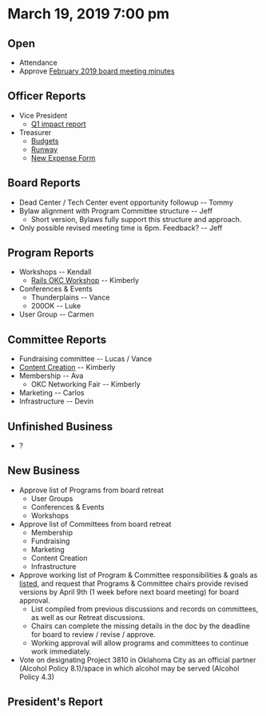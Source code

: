 # March 19, 2019 7:00 pm

## Open
* Attendance
* Approve [February 2019 board meeting minutes](https://github.com/techlahoma/board_meetings/blob/master/2019/02_february_minutes.md)

## Officer Reports
* Vice President
    - [Q1 impact report](https://docs.google.com/presentation/d/1l_gh1EDcAe-LbfVrFjXshHDnukVCZ-sbPxbYGVK2blA)
* Treasurer
    - [Budgets](https://docs.google.com/spreadsheets/d/1tw-q8jl-9VMMZ2OmxKM6sCq0A82pPU8yLPMsnaI-DGE/edit?usp=sharing)
    - [Runway](https://docs.google.com/spreadsheets/d/1BdSo4lCJLIDFu0a3EfQ3AWu2wgmotYP-qIzIDC4PXsk/edit?usp=sharing)
    - [New Expense Form](https://goo.gl/forms/sO78xtue7NNE8N4C3)

## Board Reports
* Dead Center / Tech Center event opportunity followup -- Tommy
* Bylaw alignment with Program Committee structure -- Jeff
  * Short version, Bylaws fully support this structure and approach.
* Only possible revised meeting time is 6pm. Feedback? -- Jeff

## Program Reports
* Workshops -- Kendall
  * [Rails OKC Workshop](https://github.com/techlahoma/rails-okc-workshop) -- Kimberly
* Conferences & Events 
  * Thunderplains -- Vance
  * 200OK -- Luke
* User Group -- Carmen

## Committee Reports
* Fundraising committee -- Lucas / Vance
* [Content Creation](https://github.com/techlahoma/board_meetings/blob/master/2019/attachments/03_content_creation.md) -- Kimberly
* Membership -- Ava
  * OKC Networking Fair -- Kimberly
* Marketing -- Carlos
* Infrastructure --  Devin

## Unfinished Business
* ?
## New Business
* Approve list of Programs from board retreat
  - User Groups
  - Conferences & Events
  - Workshops
* Approve list of Committees from board retreat
  - Membership
  - Fundraising
  - Marketing
  - Content Creation 
  - Infrastructure
* Approve working list of Program & Committee responsibilities & goals as [listed](https://docs.google.com/document/d/1t0DvSRjUgFmTVYmfO7f9LaAyMJMfndnA-FrbGCwjWy8/edit?usp=sharing), and request that Programs & Committee chairs provide revised versions by April 9th (1 week before next board meeting) for board approval.
  - List compiled from previous discussions and records on committees, as well as our Retreat discussions.
  - Chairs can complete the missing details in the doc by the deadline for board to review / revise / approve.
  - Working approval will allow programs and committees to continue work immediately.
* Vote on designating Project 3810 in Oklahoma City as an official partner (Alcohol Policy 8.1)/space in which alcohol may be served (Alcohol Policy 4.3)

## President's Report 
